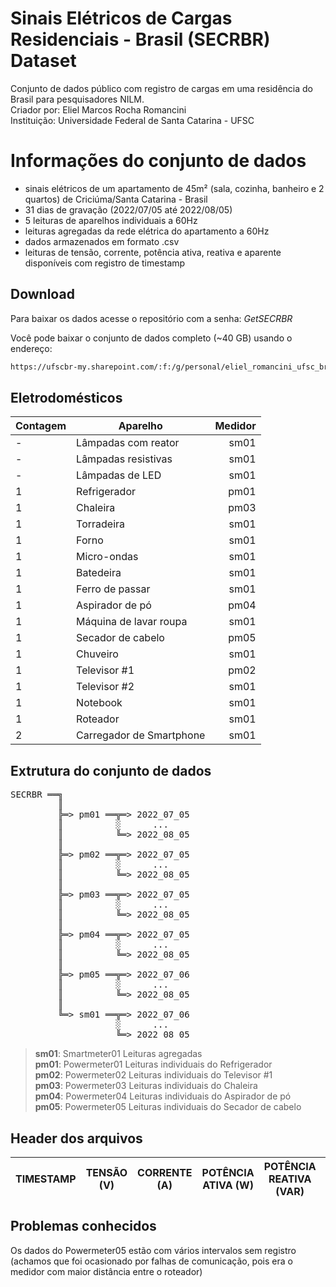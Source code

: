 # Sinais Elétricos de Cargas Residenciais - Brasil (SECRBR) Dataset

Conjunto de dados público com registro de cargas em uma residência do Brasil para pesquisadores NILM.\
Criador por: Eliel Marcos Rocha Romancini\
Instituição: Universidade Federal de Santa Catarina - UFSC


# Informações do conjunto de dados

- sinais elétricos de um apartamento de 45m² (sala, cozinha, banheiro e 2 quartos) de Criciúma/Santa Catarina - Brasil
- 31 dias de gravação (2022/07/05 até 2022/08/05)
- 5 leituras de aparelhos individuais a 60Hz
- leituras agregadas da rede elétrica do apartamento a 60Hz
- dados armazenados em formato .csv
- leituras de tensão, corrente, potência ativa, reativa e aparente disponíveis com registro de timestamp



## Download

Para baixar os dados acesse o repositório com a senha: *GetSECRBR*

Você pode baixar o conjunto de dados completo (~40 GB) usando o endereço:
```bash
https://ufscbr-my.sharepoint.com/:f:/g/personal/eliel_romancini_ufsc_br/EhlXCrPQXw5Auw3W9hOBZhQBWp1nb5hb2aTEY1xqLiJoPQ?e=gCrv2J
```



## Eletrodomésticos

| Contagem | Aparelho | Medidor |
|----------|------------------------|------------:|
| - | Lâmpadas com reator | sm01 |
| - | Lâmpadas resistivas | sm01 |
| - | Lâmpadas de LED | sm01 |
| 1 | Refrigerador | pm01 |
| 1 | Chaleira | pm03 |
| 1 | Torradeira | sm01 |
| 1 | Forno | sm01 |
| 1 | Micro-ondas | sm01 |
| 1 | Batedeira | sm01 |
| 1 | Ferro de passar | sm01 |
| 1 | Aspirador de pó | pm04 |
| 1 | Máquina de lavar roupa | sm01 |
| 1 | Secador de cabelo | pm05 |
| 1 | Chuveiro | sm01 |
| 1 | Televisor #1 | pm02 |
| 1 | Televisor #2 | sm01 |
| 1 | Notebook | sm01 |
| 1 | Roteador | sm01 |
| 2 | Carregador de Smartphone | sm01 |



## Extrutura do conjunto de dados

<pre>
SECRBR ══╗
         ║
         ╠═> pm01 ══╦═> 2022_07_05
         ║          ░      ...
         ║          ╚═> 2022_08_05
         ║
         ╠═> pm02 ══╦═> 2022_07_05
         ║          ░      ...
         ║          ╚═> 2022_08_05
         ║
         ╠═> pm03 ══╦═> 2022_07_05
         ║          ░      ...
         ║          ╚═> 2022_08_05
         ║
         ╠═> pm04 ══╦═> 2022_07_05
         ║          ░      ...
         ║          ╚═> 2022_08_05
         ║
         ╠═> pm05 ══╦═> 2022_07_06
         ║          ░      ...
         ║          ╚═> 2022_08_05
         ║
         ╚═> sm01 ══╦═> 2022_07_06
                    ░      ...
                    ╚═> 2022_08_05
</pre>
		
> **sm01**: Smartmeter01 Leituras agregadas\
> **pm01**: Powermeter01 Leituras individuais do Refrigerador\
> **pm02**: Powermeter02 Leituras individuais do Televisor #1\
> **pm03**: Powermeter03 Leituras individuais do Chaleira\
> **pm04**: Powermeter04 Leituras individuais do Aspirador de pó\
> **pm05**: Powermeter05 Leituras individuais do Secador de cabelo



## Header dos arquivos

|TIMESTAMP|TENSÃO (V)|CORRENTE (A)|POTÊNCIA ATIVA (W)|POTÊNCIA REATIVA (VAR)|POTÊNCIA APARENTE (VA)|
|-----------|------------|--------------|--------------------|------------------------|------------------------:|
	

## Problemas conhecidos

Os dados do Powermeter05 estão com vários intervalos sem registro 
(achamos que foi ocasionado por falhas de comunicação, pois era o medidor com maior distância entre o roteador)


